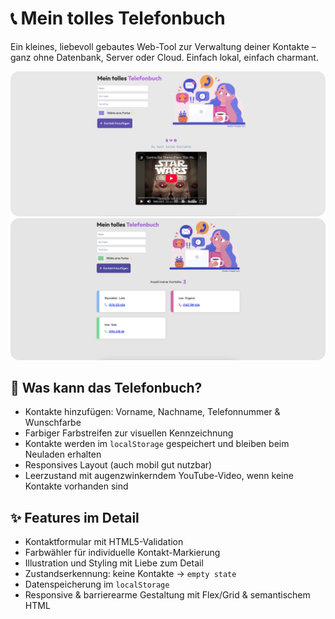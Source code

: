 # 📞 Mein tolles Telefonbuch

Ein kleines, liebevoll gebautes Web-Tool zur Verwaltung deiner Kontakte – ganz ohne Datenbank, Server oder Cloud. Einfach lokal, einfach charmant.

![Screenshot](/cute_contacts_empty-state.png)
![Screenshot](/cute_contacts.png)

## 🧩 Was kann das Telefonbuch?

- Kontakte hinzufügen: Vorname, Nachname, Telefonnummer & Wunschfarbe
- Farbiger Farbstreifen zur visuellen Kennzeichnung
- Kontakte werden im `localStorage` gespeichert und bleiben beim Neuladen erhalten
- Responsives Layout (auch mobil gut nutzbar)
- Leerzustand mit augenzwinkerndem YouTube-Video, wenn keine Kontakte vorhanden sind

## ✨ Features im Detail

- Kontaktformular mit HTML5-Validation
- Farbwähler für individuelle Kontakt-Markierung
- Illustration und Styling mit Liebe zum Detail
- Zustandserkennung: keine Kontakte → `empty state`
- Datenspeicherung im `localStorage`
- Responsive & barrierearme Gestaltung mit Flex/Grid & semantischem HTML
